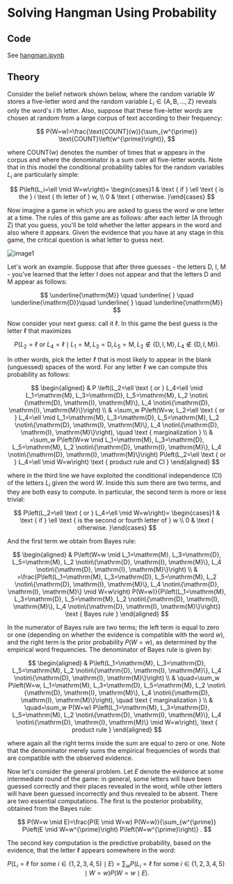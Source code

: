 # Solving Hangman Using Probability

## Code

See [hangman.ipynb](https://github.com/frank-chris/solving-hangman-using-probability/blob/main/hangman.ipynb)

## Theory

Consider the belief network shown below, where the random variable $W$ stores a five-letter word and the random variable $L_i \in\{\mathrm{A}, \mathrm{B}, \ldots, \mathrm{Z}\}$ reveals only the word's $i$ th letter. Also, suppose that these five-letter words are chosen at random from a large corpus of text according to their frequency:

$$
P(W=w)=\frac{\text{COUNT}(w)}{\sum_{w^{\prime}} \text{COUNT}\left(w^{\prime}\right)},
$$

where $\text{COUNT}(w)$ denotes the number of times that $w$ appears in the corpus and where the denominator is a sum over all five-letter words. Note that in this model the conditional probability tables for the random variables $L_i$ are particularly simple:

$$
P\left(L_i=\ell \mid W=w\right)= \begin{cases}1 & \text { if } \ell \text { is the } i \text { th letter of } w, \\ 0 & \text { otherwise. }\end{cases}
$$

Now imagine a game in which you are asked to guess the word $w$ one letter at a time. The rules of this game are as follows: after each letter (A through Z) that you guess, you'll be told whether the letter appears in the word and also where it appears. Given the evidence that you have at any stage in this game, the critical question is what letter to guess next.

![image1](https://cdn.mathpix.com/snip/images/W65AA_HGRuRIZcD10Is0Xwe5Onl5DfQCSEoXLXDNZqg.original.fullsize.png)

Let's work an example. Suppose that after three guesses - the letters D, I, M - you've learned that the letter I does not appear and that the letters D and M appear as follows:

$$
\underline{\mathrm{M}} \quad \underline{  } \quad \underline{\mathrm{D}}\quad \underline{  } \quad \underline{\mathrm{M}}
$$

Now consider your next guess: call it $\ell$. In this game the best guess is the letter $\ell$ that maximizes

$$
P\left(L_2=\ell \text { or } L_4=\ell \mid L_1=\mathrm{M}, L_3=\mathrm{D}, L_5=\mathrm{M}, L_2 \notin\{\mathrm{D}, \mathrm{I}, \mathrm{M}\}, L_4 \notin\{\mathrm{D}, \mathrm{I}, \mathrm{M}\}\right) .
$$

In other words, pick the letter $\ell$ that is most likely to appear in the blank (unguessed) spaces of the word. For any letter $\ell$ we can compute this probability as follows:

$$
\begin{aligned}
& P \left(L_2=\ell \text { or } L_4=\ell \mid L_1=\mathrm{M}, L_3=\mathrm{D}, L_5=\mathrm{M}, L_2 \notin\{\mathrm{D}, \mathrm{I}, \mathrm{M}\}, L_4 \notin\{\mathrm{D}, \mathrm{I}, \mathrm{M}\}\right) \\
& =\sum_w P\left(W=w, L_2=\ell \text { or } L_4=\ell \mid L_1=\mathrm{M}, L_3=\mathrm{D}, L_5=\mathrm{M}, L_2 \notin\{\mathrm{D}, \mathrm{I}, \mathrm{M}\}, L_4 \notin\{\mathrm{D}, \mathrm{I}, \mathrm{M}\}\right), \quad \text { marginalization } \\
& =\sum_w P\left(W=w \mid L_1=\mathrm{M}, L_3=\mathrm{D}, L_5=\mathrm{M}, L_2 \notin\{\mathrm{D}, \mathrm{I}, \mathrm{M}\}, L_4 \notin\{\mathrm{D}, \mathrm{I}, \mathrm{M}\}\right) P\left(L_2=\ell \text { or } L_4=\ell \mid W=w\right) \text { product rule and CI }
\end{aligned}
$$

where in the third line we have exploited the conditional independence (CI) of the letters $L_i$ given the word $W$. Inside this sum there are two terms, and they are both easy to compute. In particular, the second term is more or less trivial:

$$
P\left(L_2=\ell \text { or } L_4=\ell \mid W=w\right)= \begin{cases}1 & \text { if } \ell \text { is the second or fourth letter of } w \\ 0 & \text { otherwise. }\end{cases}
$$

And the first term we obtain from Bayes rule:

$$
\begin{aligned}
& P\left(W=w \mid L_1=\mathrm{M}, L_3=\mathrm{D}, L_5=\mathrm{M}, L_2 \notin\{\mathrm{D}, \mathrm{I}, \mathrm{M}\}, L_4 \notin\{\mathrm{D}, \mathrm{I}, \mathrm{M}\}\right) \\
& =\frac{P\left(L_1=\mathrm{M}, L_3=\mathrm{D}, L_5=\mathrm{M}, L_2 \notin\{\mathrm{D}, \mathrm{I}, \mathrm{M}\}, L_4 \notin\{\mathrm{D}, \mathrm{I}, \mathrm{M}\} \mid W=w\right) P(W=w)}{P\left(L_1=\mathrm{M}, L_3=\mathrm{D}, L_5=\mathrm{M}, L_2 \notin\{\mathrm{D}, \mathrm{I}, \mathrm{M}\}, L_4 \notin\{\mathrm{D}, \mathrm{I}, \mathrm{M}\}\right)} \text { Bayes rule }
\end{aligned}
$$

In the numerator of Bayes rule are two terms; the left term is equal to zero or one (depending on whether the evidence is compatible with the word $w)$, and the right term is the prior probability $P(W=w)$, as determined by the empirical word frequencies. The denominator of Bayes rule is given by:

$$
\begin{aligned}
& P\left(L_1=\mathrm{M}, L_3=\mathrm{D}, L_5=\mathrm{M}, L_2 \notin\{\mathrm{D}, \mathrm{I}, \mathrm{M}\}, L_4 \notin\{\mathrm{D}, \mathrm{I}, \mathrm{M}\}\right) \\
& \quad=\sum_w P\left(W=w, L_1=\mathrm{M}, L_3=\mathrm{D}, L_5=\mathrm{M}, L_2 \notin\{\mathrm{D}, \mathrm{I}, \mathrm{M}\}, L_4 \notin\{\mathrm{D}, \mathrm{I}, \mathrm{M}\}\right), \quad \text { marginalization } \\
& \quad=\sum_w P(W=w) P\left(L_1=\mathrm{M}, L_3=\mathrm{D}, L_5=\mathrm{M}, L_2 \notin\{\mathrm{D}, \mathrm{I}, \mathrm{M}\}, L_4 \notin\{\mathrm{D}, \mathrm{I}, \mathrm{M}\} \mid W=w\right), \text { product rule }
\end{aligned}
$$

where again all the right terms inside the sum are equal to zero or one. Note that the denominator merely sums the empirical frequencies of words that are compatible with the observed evidence.

Now let's consider the general problem. Let $E$ denote the evidence at some intermediate round of the game: in general, some letters will have been guessed correctly and their places revealed in the word, while other letters will have been guessed incorrectly and thus revealed to be absent. There are two essential computations. The first is the posterior probability, obtained from the Bayes rule:

$$
P(W=w \mid E)=\frac{P(E \mid W=w) P(W=w)}{\sum_{w^{\prime}} P\left(E \mid W=w^{\prime}\right) P\left(W=w^{\prime}\right)} .
$$

The second key computation is the predictive probability, based on the evidence, that the letter $\ell$ appears somewhere in the word:

$$
P\left(L_i=\ell \text { for some } i \in\{1,2,3,4,5\} \mid E\right)=\sum_w P\left(L_i=\ell \text { for some } i \in\{1,2,3,4,5\} \mid W=w\right) P(W=w \mid E) .
$$

